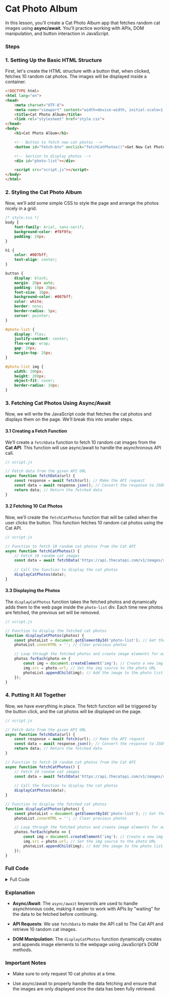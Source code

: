 # **Cat Photo Album**

In this lesson, you’ll create a Cat Photo Album app that fetches random cat images using **async/await**. You'll practice working with APIs, DOM manipulation, and button interaction in JavaScript.

### **Steps**

### 1. **Setting Up the Basic HTML Structure**

First, let's create the HTML structure with a button that, when clicked, fetches 10 random cat photos. The images will be displayed inside a container.

```html
<!DOCTYPE html>
<html lang="en">
<head>
    <meta charset="UTF-8">
    <meta name="viewport" content="width=device-width, initial-scale=1.0">
    <title>Cat Photo Album</title>
    <link rel="stylesheet" href="style.css">
</head>
<body>
    <h1>Cat Photo Album</h1>

    <!-- Button to fetch new cat photos -->
    <button id="fetch-btn" onclick="fetchCatPhotos()">Get New Cat Photos</button>

    <!-- Section to display photos -->
    <div id="photo-list"></div>

    <script src="script.js"></script>
</body>
</html>
```

### 2. **Styling the Cat Photo Album**

Now, we’ll add some simple CSS to style the page and arrange the photos nicely in a grid.

```css
/* style.css */
body {
    font-family: Arial, sans-serif;
    background-color: #f8f9fa;
    padding: 20px;
}

h1 {
    color: #007bff;
    text-align: center;
}

button {
    display: block;
    margin: 20px auto;
    padding: 10px 20px;
    font-size: 16px;
    background-color: #007bff;
    color: white;
    border: none;
    border-radius: 5px;
    cursor: pointer;
}

#photo-list {
    display: flex;
    justify-content: center;
    flex-wrap: wrap;
    gap: 10px;
    margin-top: 20px;
}

#photo-list img {
    width: 200px;
    height: 200px;
    object-fit: cover;
    border-radius: 10px;
}
```

### 3. **Fetching Cat Photos Using Async/Await**

Now, we will write the JavaScript code that fetches the cat photos and displays them on the page. We’ll break this into smaller steps.

#### 3.1 **Creating a Fetch Function**

We’ll create a `fetchData` function to fetch 10 random cat images from the **Cat API**. This function will use async/await to handle the asynchronous API call.

```js
// script.js

// Fetch data from the given API URL
async function fetchData(url) {
    const response = await fetch(url); // Make the API request
    const data = await response.json(); // Convert the response to JSON
    return data; // Return the fetched data
}
```

#### 3.2 **Fetching 10 Cat Photos**

Now, we’ll create the `fetchCatPhotos` function that will be called when the user clicks the button. This function fetches 10 random cat photos using the Cat API.

```js
// script.js

// Function to fetch 10 random cat photos from the Cat API
async function fetchCatPhotos() {
    // Fetch 10 random cat images
    const data = await fetchData('https://api.thecatapi.com/v1/images/search?limit=10');
    
    // Call the function to display the cat photos
    displayCatPhotos(data);
}
```

#### 3.3 **Displaying the Photos**

The `displayCatPhotos` function takes the fetched photos and dynamically adds them to the web page inside the `photo-list` div. Each time new photos are fetched, the previous set will be removed.

```js
// script.js

// Function to display the fetched cat photos
function displayCatPhotos(photos) {
    const photoList = document.getElementById('photo-list'); // Get the photo container
    photoList.innerHTML = ''; // Clear previous photos

    // Loop through the fetched photos and create image elements for each
    photos.forEach(photo => {
        const img = document.createElement('img'); // Create a new img element
        img.src = photo.url; // Set the img source to the photo URL
        photoList.appendChild(img); // Add the image to the photo list container
    });
}
```

### 4. **Putting It All Together**

Now, we have everything in place. The fetch function will be triggered by the button click, and the cat photos will be displayed on the page.

```js
// script.js

// Fetch data from the given API URL
async function fetchData(url) {
    const response = await fetch(url); // Make the API request
    const data = await response.json(); // Convert the response to JSON
    return data; // Return the fetched data
}

// Function to fetch 10 random cat photos from the Cat API
async function fetchCatPhotos() {
    // Fetch 10 random cat images
    const data = await fetchData('https://api.thecatapi.com/v1/images/search?limit=10');
    
    // Call the function to display the cat photos
    displayCatPhotos(data);
}

// Function to display the fetched cat photos
function displayCatPhotos(photos) {
    const photoList = document.getElementById('photo-list'); // Get the photo container
    photoList.innerHTML = ''; // Clear previous photos

    // Loop through the fetched photos and create image elements for each
    photos.forEach(photo => {
        const img = document.createElement('img'); // Create a new img element
        img.src = photo.url; // Set the img source to the photo URL
        photoList.appendChild(img); // Add the image to the photo list container
    });
}
```

### **Full Code**

<details>
<summary>Full Code</summary>

```html
<!-- index.html -->
<!DOCTYPE html>
<html lang="en">
<head>
    <meta charset="UTF-8">
    <meta name="viewport" content="width=device-width, initial-scale=1.0">
    <title>Cat Photo Album</title>
    <link rel="stylesheet" href="style.css">
</head>
<body>
    <h1>Cat Photo Album</h1>

    <!-- Button to fetch new cat photos -->
    <button id="fetch-btn" onclick="fetchCatPhotos()">Get New Cat Photos</button>

    <!-- Section to display photos -->
    <div id="photo-list"></div>

    <script src="script.js"></script>
</body>
</html>
```

```css
/* style.css */
body {
    font-family: Arial, sans-serif;
    background-color: #f8f9fa;
    padding: 20px;
}

h1 {
    color: #007bff;
    text-align: center;
}

button {
    display: block;
    margin: 20px auto;
    padding: 10px 20px;
    font-size: 16px;
    background-color: #007bff;
    color: white;
    border: none;
    border-radius: 5px;
    cursor: pointer;
}

#photo-list {
    display: flex;
    justify-content: center;
    flex-wrap: wrap;
    gap: 10px;
    margin-top: 20px;
}

#photo-list img {
    width: 200px;
    height: 200px;
    object-fit: cover;
    border-radius: 10px;
}
```

```js
// script.js

// Fetch data from the given API URL
async function fetchData(url) {
    const response = await fetch(url); // Make the API request
    const data = await response.json(); // Convert the response to JSON
    return data; // Return the fetched data
}

// Function to fetch 10 random cat photos from the Cat API
async function fetchCatPhotos() {
    // Fetch 10 random cat images
    const data = await fetchData('https://api.thecatapi.com/v1/images/search?limit=10');
    
    // Call the function to display the cat photos
    displayCatPhotos(data);
}

// Function to display the fetched cat photos
function displayCatPhotos(photos) {
    const photoList = document.getElementById('photo-list'); // Get the photo container
    photoList.innerHTML = ''; // Clear previous photos

    // Loop through the fetched photos and create image elements for each
    photos.forEach(photo => {
        const img = document.createElement('img'); // Create a new img element
        img.src = photo.url; // Set the img source to the photo URL
        photoList.appendChild(img); // Add the image to the photo list container
    });
}
```

</details>

### **Explanation**

- **Async/Await**: The `async/await` keywords are used to handle asynchronous code, making it easier to work with APIs by "waiting" for the data to be fetched before continuing.
  
- **API Requests**: We use `fetchData` to make the API call to The Cat API and retrieve 10 random cat images.

- **DOM Manipulation**: The `displayCatPhotos` function dynamically creates and appends image elements to the webpage using JavaScript’s DOM methods.

### **Important Notes**

- Make sure to only request 10 cat photos at a time.
  
- Use async/await to properly handle the data fetching and ensure that the images are only displayed once the data has been fully retrieved.